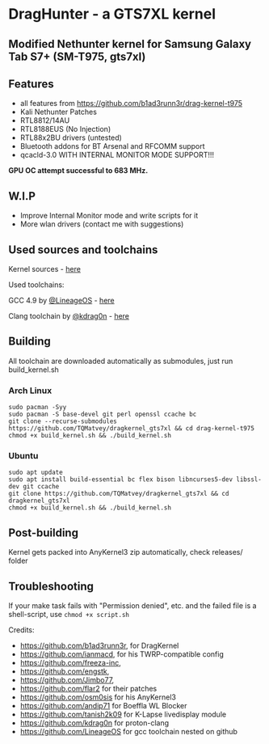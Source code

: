 # **DragHunter - a GTS7XL kernel**

## Modified Nethunter kernel for Samsung Galaxy Tab S7+ (SM-T975, gts7xl)  

## Features
* all features from https://github.com/b1ad3runn3r/drag-kernel-t975
* Kali Nethunter Patches
* RTL8812/14AU
* RTL8188EUS (No Injection)
* RTL88x2BU drivers (untested)
* Bluetooth addons for BT Arsenal and RFCOMM support
* qcacld-3.0 WITH INTERNAL MONITOR MODE SUPPORT!!! 

**GPU OC attempt successful to 683 MHz.**

## W.I.P
* Improve Internal Monitor mode and write scripts for it
* More wlan drivers (contact me with suggestions)

## Used sources and toolchains
Kernel sources - [here](https://opensource.samsung.com/uploadSearch?searchValue=SM-T975)

Used toolchains: 

GCC 4.9 by [@LineageOS](https://github.com/LineageOS) - [here](https://github.com/LineageOS/android_prebuilts_gcc_linux-x86_aarch64_aarch64-linux-android-4.9/)

Clang toolchain by [@kdrag0n](https://github.com/kdrag0n) - [here](https://github.com/kdrag0n/proton-clang/)

## Building
All toolchain are downloaded automatically as submodules, just run build_kernel.sh

### Arch Linux

```
sudo pacman -Syy
sudo pacman -S base-devel git perl openssl ccache bc
git clone --recurse-submodules https://github.com/TQMatvey/dragkernel_gts7xl && cd drag-kernel-t975
chmod +x build_kernel.sh && ./build_kernel.sh
```
### Ubuntu
```
sudo apt update
sudo apt install build-essential bc flex bison libncurses5-dev libssl-dev git ccache
git clone https://github.com/TQMatvey/dragkernel_gts7xl && cd dragkernel_gts7xl
chmod +x build_kernel.sh && ./build_kernel.sh
```
## Post-building
Kernel gets packed into AnyKernel3 zip automatically, check releases/ folder

## Troubleshooting
If your make task fails with "Permission denied", etc. and the failed file is a shell-script, use ```chmod +x script.sh```

Credits:
* https://github.com/b1ad3runn3r, for DragKernel 
* https://github.com/ianmacd, for his TWRP-compatible config
* https://github.com/freeza-inc,
* https://github.com/engstk,
* https://github.com/Jimbo77,
* https://github.com/flar2 for their patches
* https://github.com/osm0sis for his AnyKernel3
* https://github.com/andip71 for Boeffla WL Blocker
* https://github.com/tanish2k09 for K-Lapse livedisplay module
* https://github.com/kdrag0n for proton-clang
* https://github.com/LineageOS for gcc toolchain nested on github
